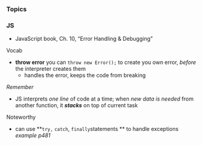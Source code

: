 ### Topics

### JS
- JavaScript book, Ch. 10, “Error Handling & Debugging”

Vocab
- **throw error** you can `throw new Error();` to create you own error, *before* the interpreter creates them
  - handles the error, keeps the code from breaking

*Remember*
- JS interprets *one line* of code at a time; when *new data is needed* from another function, it ***stacks*** on top of current task

Noteworthy
- can use **`try,` `catch`, `finally`statements ** to handle exceptions *example p481*